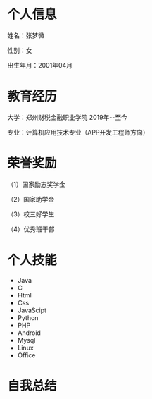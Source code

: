 # 个人信息

姓名：张梦微

性别：女

出生年月：2001年04月

# 教育经历

大学：郑州财税金融职业学院         2019年--至今

专业：计算机应用技术专业（APP开发工程师方向）

# 荣誉奖励

（1）国家励志奖学金

（2）国家助学金

（3）校三好学生

（4）优秀班干部

# 个人技能

- Java
- C
- Html
- Css
- JavaScipt
- Python
- PHP
- Android
- Mysql
- Linux
- Office

# 自我总结
